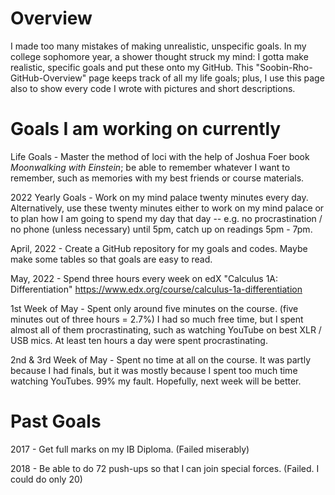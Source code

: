 # Overview

I made too many mistakes of making unrealistic, unspecific goals. In my college sophomore year, a shower thought struck my mind: I gotta make realistic, specific goals and put these onto my GitHub. This "Soobin-Rho-GitHub-Overview" page keeps track of all my life goals; plus, I use this page also to show every code I wrote with pictures and short descriptions.

# Goals I am working on currently

Life Goals - Master the method of loci with the help of Joshua Foer book *Moonwalking with Einstein*; be able to remember whatever I want to remember, such as memories with my best friends or course materials. 

2022 Yearly Goals - Work on my mind palace twenty minutes every day. Alternatively, use these twenty minutes either to work on my mind palace or to plan how I am going to spend my day that day -- e.g. no procrastination / no phone (unless necessary) until 5pm, catch up on readings 5pm - 7pm.

April, 2022 - Create a GitHub repository for my goals and codes. Maybe make some tables so that goals are easy to read.

May, 2022 - Spend three hours every week on edX "Calculus 1A: Differentiation"
https://www.edx.org/course/calculus-1a-differentiation

1st Week of May - Spent only around five minutes on the course. (five minutes out of three hours = 2.7%) I had so much free time, but I spent almost all of them procrastinating, such as watching YouTube on best XLR / USB mics. At least ten hours a day were spent procrastinating. 

2nd & 3rd Week of May - Spent no time at all on the course. It was partly because I had finals, but it was mostly because I spent too much time watching YouTubes. 99% my fault. Hopefully, next week will be better.


# Past Goals

2017 - Get full marks on my IB Diploma. (Failed miserably)

2018 - Be able to do 72 push-ups so that I can join special forces. (Failed. I could do only 20)







<!---
soobinrho/soobinrho is a ✨ special ✨ repository because its `README.md` (this file) appears on your GitHub profile.
You can click the Preview link to take a look at your changes.

- 👋 Hi, I’m @soobinrho
- 👀 I’m interested in ...
- 🌱 I’m currently learning ...
- 💞️ I’m looking to collaborate on ...
- 📫 How to reach me ...
--->
